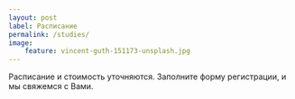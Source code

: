 ```yaml
---
layout: post
label: Расписание
permalink: /studies/
image:
    feature: vincent-guth-151173-unsplash.jpg
---
```


Расписание и стоимость уточняются.
Заполните форму регистрации, и мы свяжемся с Вами.
